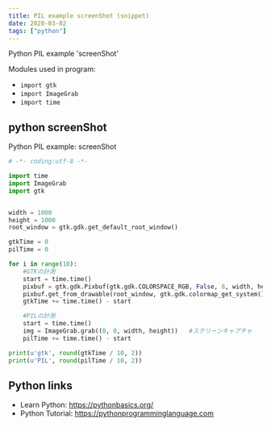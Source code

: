 ```yaml
---
title: PIL example screenShot (snippet)
date: 2020-03-02
tags: ["python"]
---
```

Python PIL example 'screenShot'


Modules used in program: 
* `import gtk`
* `import ImageGrab`
* `import time`

## python screenShot

Python PIL example: screenShot

```python
# -*- coding:utf-8 -*-

import time
import ImageGrab
import gtk


width = 1000
height = 1000
root_window = gtk.gdk.get_default_root_window()

gtkTime = 0
pilTime = 0

for i in range(10):
    #GTKの計測
    start = time.time()
    pixbuf = gtk.gdk.Pixbuf(gtk.gdk.COLORSPACE_RGB, False, 8, width, height)   #描写領域の確保
    pixbuf.get_from_drawable(root_window, gtk.gdk.colormap_get_system(), 0, 0, 0, 0, width, height) #スクリーンキャプチャ
    gtkTime += time.time() - start

    #PILの計測
    start = time.time()
    img = ImageGrab.grab((0, 0, width, height))   #スクリーンキャプチャ
    pilTime += time.time() - start

print(u'gtk', round(gtkTime / 10, 2))
print(u'PIL', round(pilTime / 10, 2))

```

## Python links

- Learn Python: https://pythonbasics.org/
- Python Tutorial: https://pythonprogramminglanguage.com
